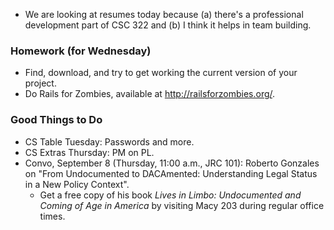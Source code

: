 * We are looking at resumes today because (a) there's a professional
  development part of CSC 322 and (b) I think it helps in team building.

### Homework (for Wednesday)

* Find, download, and try to get working the current version of your
  project.
* Do Rails for Zombies, available at <http://railsforzombies.org/>.

### Good Things to Do

* CS Table Tuesday: Passwords and more.
* CS Extras Thursday: PM on PL.
* Convo, September 8 (Thursday, 11:00 a.m., JRC 101): Roberto
  Gonzales on "From Undocumented to DACAmented: Understanding Legal Status 
  in a New Policy Context".  
    * Get a free copy of his book _Lives in Limbo: Undocumented and Coming 
      of Age in America_ by visiting Macy 203 during regular office times.
